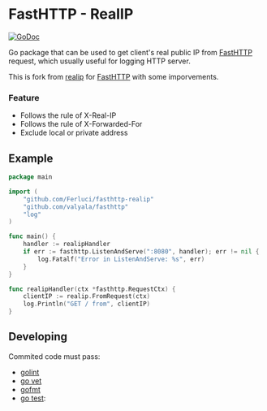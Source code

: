 # FastHTTP - RealIP

[![GoDoc](https://godoc.org/github.com/Ferluci/fast-realip?status.svg)](https://godoc.org/github.com/Ferluci/fast-realip)

Go package that can be used to get client's real public IP from [FastHTTP]("https://github.com/valyala/fasthttp") request, which usually useful for logging HTTP server.

This is fork from [realip](https://github.com/tomasen/realip) for [FastHTTP]("https://github.com/valyala/fasthttp") with some imporvements.
### Feature

* Follows the rule of X-Real-IP
* Follows the rule of X-Forwarded-For
* Exclude local or private address

## Example

```go
package main

import (
	"github.com/Ferluci/fasthttp-realip"
	"github.com/valyala/fasthttp"
	"log"
)

func main() {
	handler := realipHandler
	if err := fasthttp.ListenAndServe(":8080", handler); err != nil {
		log.Fatalf("Error in ListenAndServe: %s", err)
	}
}

func realipHandler(ctx *fasthttp.RequestCtx) {
	clientIP := realip.FromRequest(ctx)
	log.Println("GET / from", clientIP)
}


```

## Developing

Commited code must pass:

* [golint](https://github.com/golang/lint)
* [go vet](https://godoc.org/golang.org/x/tools/cmd/vet)
* [gofmt](https://golang.org/cmd/gofmt)
* [go test](https://golang.org/cmd/go/#hdr-Test_packages):
